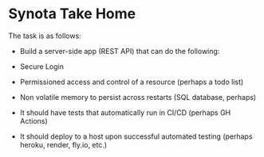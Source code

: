 # Synota Take Home

The task is as follows:

- Build a server-side app (REST API) that can do the following:
- Secure Login
- Permissioned access and control of a resource (perhaps a todo list)
- Non volatile memory to persist across restarts (SQL database, perhaps)

- It should have tests that automatically run in CI/CD (perhaps GH Actions)
- It should deploy to a host upon successful automated testing (perhaps heroku, render, fly.io, etc.)
